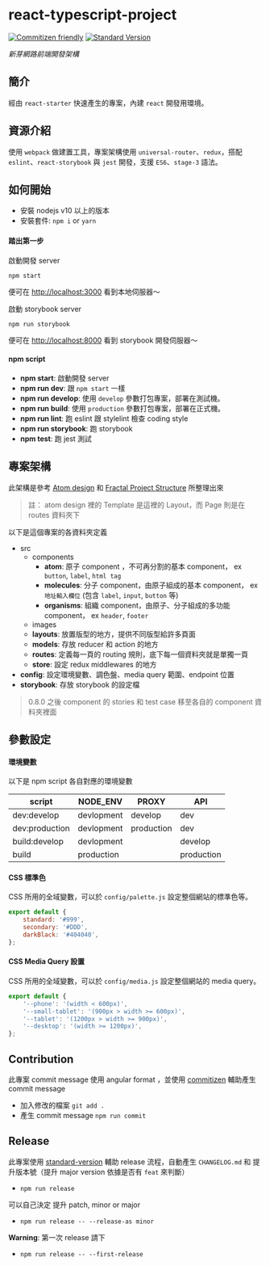 # react-typescript-project

[![Commitizen friendly](https://img.shields.io/badge/commitizen-friendly-brightgreen.svg?style=flat-square)](http://commitizen.github.io/cz-cli/) [![Standard Version](https://img.shields.io/badge/release-standard%20version-brightgreen.svg?style=flat-square)](https://github.com/conventional-changelog/standard-version)

_新芽網路前端開發架構_

## 簡介

經由 `react-starter` 快速產生的專案，內建 `react` 開發用環境。

## 資源介紹

使用 `webpack` 做建置工具，專案架構使用 `universal-router`、`redux`，搭配 `eslint`、`react-storybook` 與 `jest` 開發，支援 `ES6`、`stage-3` 語法。

## 如何開始

- 安裝 nodejs v10 以上的版本
- 安裝套件: `npm i` or `yarn`

#### 踏出第一步

啟動開發 server

```
npm start
```

便可在 <http://localhost:3000> 看到本地伺服器～

啟動 storybook server

```
npm run storybook
```

便可在 <http://localhost:8000> 看到 storybook 開發伺服器～

#### npm script

- **npm start**: 啟動開發 server
- **npm run dev**: 跟 `npm start` 一樣
- **npm run develop**: 使用 `develop` 參數打包專案，部署在測試機。
- **npm run build**: 使用 `production` 參數打包專案，部署在正式機。
- **npm run lint**: 跑 eslint 跟 stylelint 檢查 coding style
- **npm run storybook**: 跑 storybook
- **npm test**: 跑 jest 測試

## 專案架構

此架構是參考 [Atom design](http://bradfrost.com/blog/post/atomic-web-design/) 和 [Fractal Project Structure](https://github.com/davezuko/react-redux-starter-kit/wiki/Fractal-Project-Structure) 所整理出來

> 註： atom design 裡的 Template 是這裡的 Layout，而 Page 則是在 routes 資料夾下

以下是這個專案的各資料夾定義
- src
	+ components
		- **atom**: 原子 component ，不可再分割的基本 component， ex `button`, `label`, `html tag`
		- **molecules**: 分子 component，由原子組成的基本 component， ex `地址輸入欄位` (包含 `label`, `input`, `button` 等)
		- **organisms**: 組織 component，由原子、分子組成的多功能 component， ex `header`, `footer`
	+ images
	+ **layouts**: 放置版型的地方，提供不同版型給許多頁面
	- **models**: 存放 reducer 和 action 的地方
	- **routes**: 定義每一頁的 routing 規則，底下每一個資料夾就是單獨一頁
	- **store**: 設定 redux middlewares 的地方
- **config**: 設定環境變數、調色盤、media query 範圍、endpoint 位置
- **storybook**: 存放 storybook 的設定檔

> 0.8.0 之後 component 的 stories 和 test case 移至各自的 component 資料夾裡面

## 參數設定

#### 環境變數

以下是 npm script 各自對應的環境變數

| script         | NODE_ENV   | PROXY      | API        |
| -------------- | ---------- | ---------- | ---------- |
| dev:develop    | devlopment | develop    | dev        |
| dev:production | devlopment | production | dev        |
| build:develop  | devlopment |            | develop    |
| build          | production |            | production |

#### CSS 標準色

CSS 所用的全域變數，可以於 `config/palette.js` 設定整個網站的標準色等。

```javascript
export default {
	standard: '#999',
	secondary: '#DDD',
	darkBlack: '#404040',
};
```

#### CSS Media Query 設置

CSS 所用的全域變數，可以於 `config/media.js` 設定整個網站的 media query。

```javascript
export default {
	'--phone': '(width < 600px)',
	'--small-tablet': '(900px > width >= 600px)',
	'--tablet': '(1200px > width >= 900px)',
	'--desktop': '(width >= 1200px)',
};
```

## Contribution

此專案 commit message 使用 angular format ，並使用 [commitizen](http://commitizen.github.io/cz-cli/) 輔助產生 commit message

- 加入修改的檔案 `git add .`
- 產生 commit message `npm run commit`

## Release

此專案使用 [standard-version](https://github.com/conventional-changelog/standard-version) 輔助 release 流程，自動產生 `CHANGELOG.md` 和 提升版本號（提升 major version 依據是否有 `feat` 來判斷）

- `npm run release`

可以自己決定 提升 patch, minor or major

- `npm run release -- --release-as minor`

**Warning**: 第一次 release 請下

- `npm run release -- --first-release`
